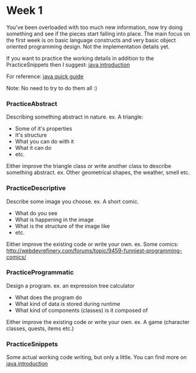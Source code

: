 # Week 1

You've been overloaded with too much new information, now try doing something and see if the pieces start falling into place.
The main focus on the first week is on basic language constructs and very basic object oriented programming design. Not the implementation details yet.

If you want to practice the working details in addition to the PracticeSnippets then I suggest: [java introduction](https://www.hackerrank.com/domains/java/java-introduction)

For reference: [java quick guide](http://www.tutorialspoint.com/java/java_quick_guide.htm)

Note: No need to try to do them all :) 

### PracticeAbstract

Describing something abstract in nature. ex. A triangle:

* Some of it's properties
* It's structure
* What you can do with it
* What it can do
* etc.

Either improve the triangle class or write another class to describe something abstract.
ex. Other geometrical shapes, the weather, smell etc.

### PracticeDescriptive

Describe some image you choose. ex. A short comic.

* What do you see
* What is happening in the image
* What is the structure of the image like
* etc.

Either improve the existing code or write your own.
ex. Some comics: http://webdevrefinery.com/forums/topic/9459-funniest-programming-comics/

### PracticeProgrammatic

Design a program. ex. an expression tree calculator

* What does the program do
* What kind of data is stored during runtime
* What kind of components (classes) is it composed of

Either improve the existing code or write your own.
ex. A game (character classes, quests, items etc.)

### PracticeSnippets

Some actual working code writing, but only a little. You can find more on [java introduction](https://www.hackerrank.com/domains/java/java-introduction)